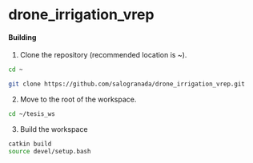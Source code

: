 # drone_irrigation_vrep

#### Building

1. Clone the repository (recommended location is ~).

  ```bash
  cd ~
  ```

  ```bash
  git clone https://github.com/salogranada/drone_irrigation_vrep.git
  ```

2. Move to the root of the workspace.

  ```bash
  cd ~/tesis_ws
  ```

3. Build the workspace

  ```bash
  catkin build
  source devel/setup.bash
  ```
